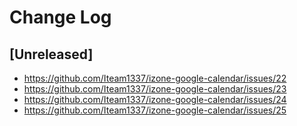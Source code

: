 # Change Log

## [Unreleased]

- https://github.com/Iteam1337/izone-google-calendar/issues/22
- https://github.com/Iteam1337/izone-google-calendar/issues/23
- https://github.com/Iteam1337/izone-google-calendar/issues/24
- https://github.com/Iteam1337/izone-google-calendar/issues/25
